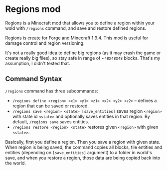 # Regions mod

Regions is a Minecraft mod that allows you to define a region within your wold with `/regions` command, and save and restore defined regions.

Regions is create for Forge and Minecraft 1.9.4. This mod is useful for damage control and region versioning.

It's not a really good idea to define big regions (as it may crash the game or create really big files), so stay safe in range of ~`48`x`48`x`48` blocks. That's my assumption, I didn't tested that.

## Command Syntax

`/regions` command has three subcommands:

* `/regions define <region> <x1> <y1> <z1> <x2> <y2> <z2>` – defines a region that can be saved or restored.
* `/regions save <region> <state> [save_entities]` saves region `<region>` with state id `<state>` and optionally saves entities in that region. By default, `/regions save` saves entities.
* `/regions restore <region> <state>` restores given `<region>` with given `<state>`.

Basically, first you define a region. Then you save a region with given state. When region is being saved, the command copies all blocks, tile entities and entities (depending on `[save_entities]` argument) to a folder in world's save, and when you restore a region, those data are being copied back into the world.